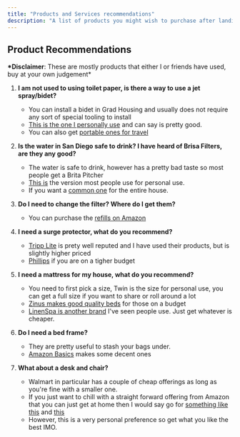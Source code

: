 ```yaml
---
title: "Products and Services recommendations"
description: "A list of products you might wish to purchase after landing here"
---
```


## Product Recommendations

**\*Disclaimer**: These are mostly products that either I or friends have used, buy at your own judgement\*

1. **I am not used to using toilet paper, is there a way to use a jet spray/bidet?**

   - You can install a bidet in Grad Housing and usually does not require any sort of special tooling to install
   - [This is the one I personally use](https://amzn.to/45ijkOe) and can say is pretty good.
   - You can also get [portable ones for travel](https://amzn.to/44XIPEu)

2. **Is the water in San Diego safe to drink? I have heard of Brisa Filters, are they any good?**

   - The water is safe to drink, however has a pretty bad taste so most people get a Brita Pitcher
   - [This is](https://amzn.to/43W1dMW) the version most people use for personal use.
   - If you want a [common one](https://amzn.to/3Omqzhe) for the entire house.

3. **Do I need to change the filter? Where do I get them?**

   - You can purchase the [refills on Amazon](https://www.amazon.com/Brita-35503-Standard-Replacement-Filters/dp/B00004SU18)

4. **I need a surge protector, what do you recommend?**

   - [Tripp Lite](https://amzn.to/3KtwtM8) is prety well reputed and I have used their products, but is slightly higher priced
   - [Phillips](https://amzn.to/3OFS3j3) if you are on a tigher budget

5. **I need a mattress for my house, what do you recommend?**

   - You need to first pick a size, Twin is the size for personal use, you can get a full size if you want to share or roll around a lot
   - [Zinus makes good quality beds](https://amzn.to/44W49dG) for those on a budget
   - [LinenSpa is another brand](https://amzn.to/47hVljU) I've seen people use. Just get whatever is cheaper.

6. **Do I need a bed frame?**

   - They are pretty useful to stash your bags under.
   - [Amazon Basics](https://amzn.to/45ddgq3) makes some decent ones

7. **What about a desk and chair?**
   - Walmart in particular has a couple of cheap offerings as long as you're fine with a smaller one.
   - If you just want to chill with a straight forward offering from Amazon that you can just get at home then I would say go for [something like this](https://amzn.to/3KuXwGO) and [this](https://amzn.to/3DG6Ioh)
   - However, this is a very personal preference so get what you like the best IMO.
